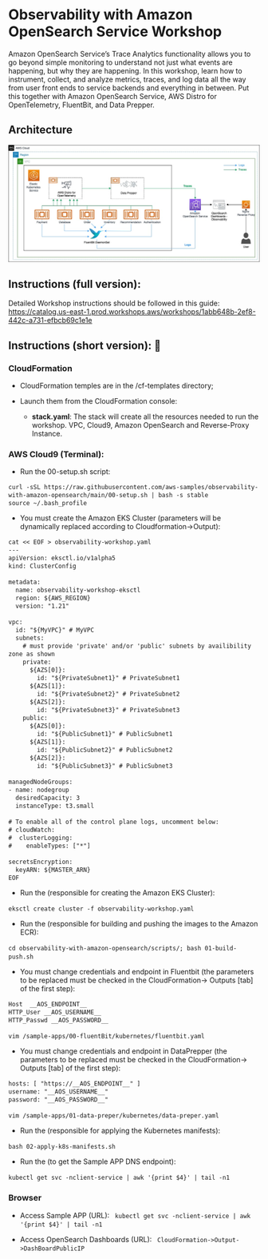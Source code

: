 # Observability with Amazon OpenSearch Service Workshop

Amazon OpenSearch Service’s Trace Analytics functionality allows you to go beyond simple monitoring to understand not just what events are happening, but why they are happening. In this workshop, learn how to instrument, collect, and analyze metrics, traces, and log data all the way from user front ends to service backends and everything in between. Put this together with Amazon OpenSearch Service, AWS Distro for OpenTelemetry, FluentBit, and Data Prepper.

## Architecture
![architecture](/assets/arch.jpg)

## Instructions (full version):
Detailed Workshop instructions should be followed in this guide:  
https://catalog.us-east-1.prod.workshops.aws/workshops/1abb648b-2ef8-442c-a731-efbcb69c1e1e


## Instructions (short version): 🚀

### CloudFormation
- CloudFormation temples are in the /cf-templates directory;
- Launch them from the CloudFormation console:

  - **stack.yaml**: The stack will create all the resources needed to run the workshop. VPC, Cloud9, Amazon OpenSearch and Reverse-Proxy Instance.

### AWS Cloud9 (Terminal):
  - Run the 00-setup.sh script:

 ```
 curl -sSL https://raw.githubusercontent.com/aws-samples/observability-with-amazon-opensearch/main/00-setup.sh | bash -s stable
 source ~/.bash_profile
 ```
 
 
  - You must create the Amazon EKS Cluster (parameters will be dynamically replaced according to Cloudformation->Output):
```
cat << EOF > observability-workshop.yaml
--- 
apiVersion: eksctl.io/v1alpha5
kind: ClusterConfig

metadata:
  name: observability-workshop-eksctl
  region: ${AWS_REGION}
  version: "1.21"

vpc:
  id: "${MyVPC}" # MyVPC
  subnets:
    # must provide 'private' and/or 'public' subnets by availibility zone as shown
    private:
      ${AZS[0]}:
        id: "${PrivateSubnet1}" # PrivateSubnet1
      ${AZS[1]}:
        id: "${PrivateSubnet2}" # PrivateSubnet2
      ${AZS[2]}:
        id: "${PrivateSubnet3}" # PrivateSubnet3
    public:
      ${AZS[0]}:
        id: "${PublicSubnet1}" # PublicSubnet1
      ${AZS[1]}:
        id: "${PublicSubnet2}" # PublicSubnet2
      ${AZS[2]}:
        id: "${PublicSubnet3}" # PublicSubnet3

managedNodeGroups:
- name: nodegroup
  desiredCapacity: 3
  instanceType: t3.small

# To enable all of the control plane logs, uncomment below:
# cloudWatch:
#  clusterLogging:
#    enableTypes: ["*"]

secretsEncryption:
  keyARN: ${MASTER_ARN}
EOF
```
  - Run the (responsible for creating the Amazon EKS Cluster):
   
 ```eksctl create cluster -f observability-workshop.yaml```
 
  - Run the (responsible for building and pushing the images to the Amazon ECR): 
 
 ```cd observability-with-amazon-opensearch/scripts/; bash 01-build-push.sh```
 
  - You must change credentials and endpoint in Fluentbit (the parameters to be replaced must be checked in the CloudFormation-> Outputs [tab] of the first step):
  
  ```
  Host  __AOS_ENDPOINT__
  HTTP_User __AOS_USERNAME__
  HTTP_Passwd __AOS_PASSWORD__

  vim /sample-apps/00-fluentBit/kubernetes/fluentbit.yaml
  ```
  
  - You must change credentials and endpoint in DataPrepper (the parameters to be replaced must be checked in the CloudFormation-> Outputs [tab] of the first step):
  
  ```
  hosts: [ "https://__AOS_ENDPOINT__" ]
  username: "__AOS_USERNAME__"
  password: "__AOS_PASSWORD__"
            
  vim /sample-apps/01-data-preper/kubernetes/data-preper.yaml
  ```
  
  - Run the (responsible for applying the Kubernetes manifests):
  
  ```bash 02-apply-k8s-manifests.sh```
  
  - Run the (to get the Sample APP DNS endpoint):
  
  ```kubectl get svc -nclient-service | awk '{print $4}' | tail -n1```

### Browser
  - Access Sample APP (URL):
  ``` kubectl get svc -nclient-service | awk '{print $4}' | tail -n1```
  
  - Access OpenSearch Dashboards (URL):
  ``` CloudFormation->Output->DashBoardPublicIP``` 
